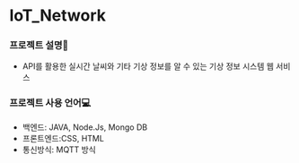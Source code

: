 # IoT_Network

### 프로젝트 설명📝
* API를 활용한 실시간 날씨와 기타 기상 정보를 알 수 있는 기상 정보 시스템 웹 서비스

### 프로젝트 사용 언어💻
* 백엔드: JAVA, Node.Js, Mongo DB
* 프론트엔드:CSS, HTML
* 통신방식: MQTT 방식



